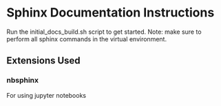 # Sphinx Documentation Instructions

Run the initial_docs_build.sh script to get started. 
Note: make sure to perform all sphinx commands in the virtual environment.

## Extensions Used
### nbsphinx
For using jupyter notebooks
